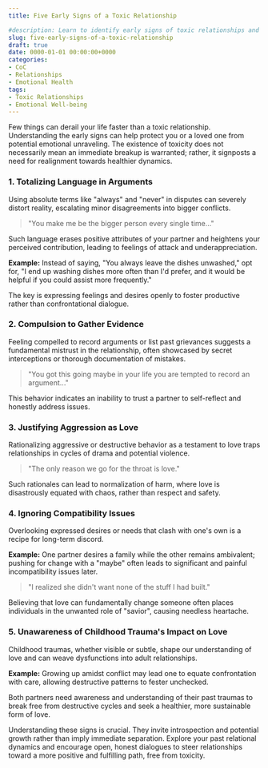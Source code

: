 ```yaml
---
title: Five Early Signs of a Toxic Relationship

#description: Learn to identify early signs of toxic relationships and protect your emotional well-being. Understand the indicators and take steps towards healthier interactions.
slug: five-early-signs-of-a-toxic-relationship
draft: true
date: 0000-01-01 00:00:00+0000
categories:
- CoC
- Relationships
- Emotional Health
tags:
- Toxic Relationships
- Emotional Well-being
---
```


Few things can derail your life faster than a toxic relationship. Understanding the early signs can help protect you or a loved one from potential emotional unraveling. The existence of toxicity does not necessarily mean an immediate breakup is warranted; rather, it signposts a need for realignment towards healthier dynamics.

### 1. **Totalizing Language in Arguments**

Using absolute terms like "always" and "never" in disputes can severely distort reality, escalating minor disagreements into bigger conflicts.

> "You make me be the bigger person every single time..."

Such language erases positive attributes of your partner and heightens your perceived contribution, leading to feelings of attack and underappreciation.

**Example:** Instead of saying, "You always leave the dishes unwashed," opt for, "I end up washing dishes more often than I'd prefer, and it would be helpful if you could assist more frequently."

The key is expressing feelings and desires openly to foster productive rather than confrontational dialogue.

### 2. **Compulsion to Gather Evidence**

Feeling compelled to record arguments or list past grievances suggests a fundamental mistrust in the relationship, often showcased by secret interceptions or thorough documentation of mistakes.

> "You got this going maybe in your life you are tempted to record an argument..."

This behavior indicates an inability to trust a partner to self-reflect and honestly address issues.

### 3. **Justifying Aggression as Love**

Rationalizing aggressive or destructive behavior as a testament to love traps relationships in cycles of drama and potential violence.

> "The only reason we go for the throat is love."

Such rationales can lead to normalization of harm, where love is disastrously equated with chaos, rather than respect and safety.

### 4. **Ignoring Compatibility Issues**

Overlooking expressed desires or needs that clash with one's own is a recipe for long-term discord.

**Example:** One partner desires a family while the other remains ambivalent; pushing for change with a "maybe" often leads to significant and painful incompatibility issues later.

> "I realized she didn't want none of the stuff I had built."

Believing that love can fundamentally change someone often places individuals in the unwanted role of "savior", causing needless heartache.

### 5. **Unawareness of Childhood Trauma's Impact on Love**

Childhood traumas, whether visible or subtle, shape our understanding of love and can weave dysfunctions into adult relationships.

**Example:** Growing up amidst conflict may lead one to equate confrontation with care, allowing destructive patterns to fester unchecked.

Both partners need awareness and understanding of their past traumas to break free from destructive cycles and seek a healthier, more sustainable form of love.

Understanding these signs is crucial. They invite introspection and potential growth rather than imply immediate separation. Explore your past relational dynamics and encourage open, honest dialogues to steer relationships toward a more positive and fulfilling path, free from toxicity.
